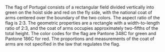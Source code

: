 The flag of Portugal consists of a rectangular field divided vertically into green on the hoist side and red on the fly side, with the national coat of arms centered over the boundary of the two colors. The aspect ratio of the flag is 2:3. The geometric properties are a rectangle with a width-to-length ratio of 2:3, and the coat of arms occupies approximately two-fifths of the total height. The color codes for the flag are Pantone 348C for green and Pantone 186C for red. The proportions and measurements of the coat of arms are not specified in the law that regulates the flag.